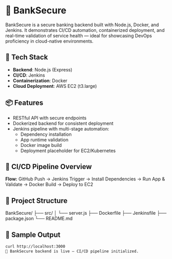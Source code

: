 # 🏦 BankSecure

BankSecure is a secure banking backend built with Node.js, Docker, and Jenkins. It demonstrates CI/CD automation, containerized deployment, and real-time validation of service health — ideal for showcasing DevOps proficiency in cloud-native environments.

## 🚀 Tech Stack

- **Backend**: Node.js (Express)
- **CI/CD**: Jenkins
- **Containerization**: Docker
- **Cloud Deployment**: AWS EC2 (t3.large)

## 📦 Features

- RESTful API with secure endpoints
- Dockerized backend for consistent deployment
- Jenkins pipeline with multi-stage automation:
  - Dependency installation
  - App runtime validation
  - Docker image build
  - Deployment placeholder for EC2/Kubernetes

## 🔧 CI/CD Pipeline Overview

**Flow:**
GitHub Push → Jenkins Trigger → Install Dependencies → Run App & Validate → Docker Build → Deploy to EC2

## 📂 Project Structure

BankSecure/
├── src/
│   └── server.js
├── Dockerfile
├── Jenkinsfile
├── package.json
└── README.md

## 🧪 Sample Output

```bash
curl http://localhost:3000
🏦 BankSecure backend is live — CI/CD pipeline initialized.
